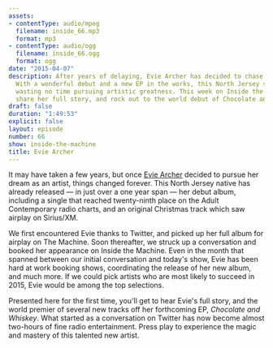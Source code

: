 ```yaml
---
assets:
- contentType: audio/mpeg
  filename: inside_66.mp3
  format: mp3
- contentType: audio/ogg
  filename: inside_66.ogg
  format: ogg
date: "2015-04-07"
description: After years of delaying, Evie Archer has decided to chase her dreams.
  With a wonderful debut and a new EP in the works, this North Jersey songwriter is
  wasting no time pursuing artistic greatness. This week on Inside the Machine, we
  share her full story, and rock out to the world debut of Chocolate and Whiskey.
draft: false
duration: "1:49:53"
explicit: false
layout: episode
number: 66
show: inside-the-machine
title: Evie Archer
---
```

It may have taken a few years, but once [Evie Archer](http://eviearcher.com) decided to pursue her dream as an artist, things changed forever. This North Jersey native has already released &mdash; in just over a one year span &mdash; her debut album, including a single that reached twenty-ninth place on the Adult Contemporary radio charts, and an original Christmas track which saw airplay on Sirius/XM.

We first encountered Evie thanks to Twitter, and picked up her full album for airplay on The Machine. Soon thereafter, we struck up a conversation and booked her appearance on Inside the Machine. Even in the month that spanned between our initial conversation and today's show, Evie has been hard at work booking shows, coordinating the release of her new album, and much more. If we could pick artists who are most likely to succeed in 2015, Evie would be among the top selections.

Presented here for the first time, you'll get to hear Evie's full story, and the world premier of several new tracks off her forthcoming EP, *Chocolate and Whiskey*. What started as a conversation on Twitter has now become almost two-hours of fine radio entertainment. Press play to experience the magic and mastery of this talented new artist.